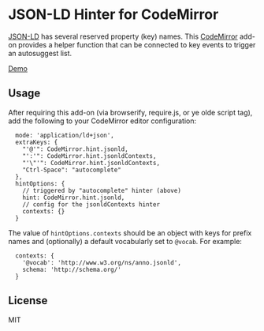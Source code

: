 # JSON-LD Hinter for CodeMirror

[JSON-LD](http://json-ld.org/) has several reserved property (key) names. This
[CodeMirror](http://codemirror.net) add-on provides a helper function that can
be connected to key events to trigger an autosuggest list.

[Demo](http://wileylabs.github.io/codemirror-jsonld-hint)

## Usage

After requiring this add-on (via browserify, require.js, or ye olde script tag),
add the following to your CodeMirror editor configuration:

```
  mode: 'application/ld+json',
  extraKeys: {
    "'@'": CodeMirror.hint.jsonld,
    "':'": CodeMirror.hint.jsonldContexts,
    "'\"'": CodeMirror.hint.jsonldContexts,
    "Ctrl-Space": "autocomplete"
  },
  hintOptions: {
    // triggered by "autocomplete" hinter (above)
    hint: CodeMirror.hint.jsonld,
    // config for the jsonldContexts hinter
    contexts: {}
  }
```

The value of `hintOptions.contexts` should be an object with keys for prefix
names and (optionally) a default vocabularly set to `@vocab`. For example:

```
  contexts: {
    '@vocab': 'http://www.w3.org/ns/anno.jsonld',
    schema: 'http://schema.org/'
  }
```

## License

MIT
